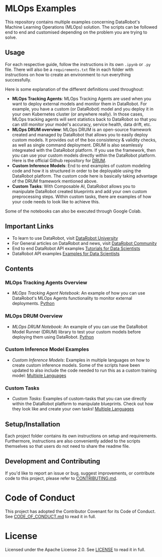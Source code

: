 # MLOps Examples

This repository contains multiple examples concerning DataRobot's Machine Learning Operations (MLOps) solution. The scripts can be followed end to end and customised depending on the problem you are trying to solve.

## Usage

For each respective guide, follow the instructions in its own `.ipynb` or `.py` file. There will also be a `requirements.txt` file in each folder with instructions on how to create an environment to run everything successfully.

Here is some explanation of the different definitions used throughout: 
- **MLOps Tracking Agents**: MLOps Tracking Agents are used when you want to deploy external models and monitor them in DataRobot. For example, you have a custom (or DataRobot) model and you deploy it in your own Kubernetes cluster (or anywhere really). In those cases, MLOps tracking agents will sent statistics back to DataRobot so that you can still monitor your model's accuracy, service health, data drift, etc.
- **MLOps DRUM overview**: MLOps DRUM is an open-source framework created and managed by DataRobot that allows you to easily deploy custom models. It provides out of the box consistency & validity checks, as well as single command deployment. DRUM is also seamlessly integreated with the DataRobot platform. If you use the framework, then you can use your custom models directly within the DataRobot platform. Here is the official Github repository for [DRUM](https://github.com/datarobot/datarobot-user-models).
- **Custom Inference Models**: End to end examples of custom modeling code and how it is structured in order to be deployable using the DataRobot platform. The custom code here is basically taking advantage of the DRUM framework mentioned above.
- **Custom Tasks**: With Composable AI, DataRobot allows you to manipulate DataRobot created blueprints and add your own custom preprocessing steps. Within custom tasks, there are examples of how your code needs to look like to achieve this.

Some of the notebooks can also be executed through Google Colab.

## Important Links

- To learn to use DataRobot, visit [DataRobot University](https://university.datarobot.com/)
- For General articles on DataRobot and news, visit [DataRobot Community](https://community.datarobot.com/)
- End to end DataRobot API examples [Tutorials for Data Scientists](https://github.com/datarobot-community/tutorials-for-data-scientists)
- DataRobot API examples [Examples for Data Scientists](https://github.com/datarobot-community/examples-for-data-scientists)

## Contents

### MLOps Tracking Agents Overview
- *MLOps Tracking Agent Notebook*: An example of how you can use DataRobot's MLOps Agents functionality to monitor external deployments. [Python](https://github.com/datarobot-community/custom-models/tree/master/tracking_agents/python)

### MLOps DRUM Overview
- *MLOps DRUM Notebook*: An example of you can use the DataRobot Model Runner (DRUM) library to test your custom models before deploying them using DataRobot. [Python](https://github.com/datarobot-community/custom-models/blob/master/drum_overview/Main_Script.ipynb)

### Custom Inference Model Examples
- *Custom Inference Models*: Examples in multiple languages on how to create custom inference models. Some of the scripts have been updated to also include the code needed to run this as a custom training model: [Multiple Languages](https://github.com/datarobot-community/custom-models/tree/master/custom_inference)

### Custom Tasks
- *Custom Tasks*: Examples of custom-tasks that you can use directly within the DataRobot platform to manipulate blueprints. Check out how they look like and create your own tasks! [Multiple Languages](https://github.com/datarobot-community/custom-models/tree/master/custom_tasks)


## Setup/Installation

Each project folder contains its own instructions on setup and requirements. Furthermore, instructions are also conveniently added to the scripts themselves so that users do not need to share the readme file.

## Development and Contributing

If you'd like to report an issue or bug, suggest improvements, or contribute code to this project, please refer to [CONTRIBUTING.md](CONTRIBUTING.md).


# Code of Conduct

This project has adopted the Contributor Covenant for its Code of Conduct. 
See [CODE_OF_CONDUCT.md](CODE_OF_CONDUCT.md) to read it in full.

# License

Licensed under the Apache License 2.0. 
See [LICENSE](LICENSE) to read it in full.


